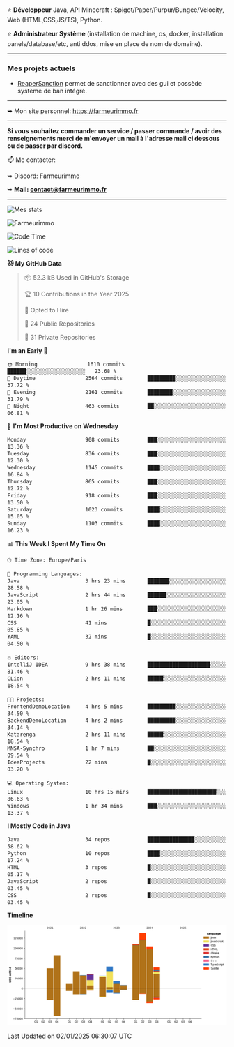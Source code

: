⭐ **Développeur** Java, API Minecraft : Spigot/Paper/Purpur/Bungee/Velocity, Web (HTML,CSS,JS/TS), Python.

⭐ **Administrateur Système** (installation de machine, os, docker, installation panels/database/etc, anti ddos, mise en place de nom de domaine).

---

### Mes projets actuels
- [ReaperSanction](https://www.spigotmc.org/resources/reapersanction.89580/) permet de sanctionner avec des gui et possède système de ban intégré.

---

➥ Mon site personnel: https://farmeurimmo.fr

---

**Si vous souhaitez commander un service / passer commande / avoir des renseignements merci de m'envoyer un mail à l'adresse mail ci dessous ou de passer par discord.**

📫 Me contacter:
 
   ➥ Discord: Farmeurimmo
   
   ➥ **Mail: contact@farmeurimmo.fr**

---

![Mes stats](https://github-readme-stats.farmeurimmo.fr/api?username=Farmeurimmo&count_private=true&show_icons=true&theme=radical)

<img src="https://komarev.com/ghpvc/?username=Farmeurimmo" alt="Farmeurimmo" />

<!--START_SECTION:waka-->
![Code Time](http://img.shields.io/badge/Code%20Time-1%2C738%20hrs%2037%20mins-blue)

![Lines of code](https://img.shields.io/badge/From%20Hello%20World%20I%27ve%20Written-776.2%20thousand%20lines%20of%20code-blue)

**🐱 My GitHub Data** 

> 📦 52.3 kB Used in GitHub's Storage 
 > 
> 🏆 10 Contributions in the Year 2025
 > 
> 💼 Opted to Hire
 > 
> 📜 24 Public Repositories 
 > 
> 🔑 31 Private Repositories 
 > 
**I'm an Early 🐤** 

```text
🌞 Morning                1610 commits        ██████░░░░░░░░░░░░░░░░░░░   23.68 % 
🌆 Daytime                2564 commits        █████████░░░░░░░░░░░░░░░░   37.72 % 
🌃 Evening                2161 commits        ████████░░░░░░░░░░░░░░░░░   31.79 % 
🌙 Night                  463 commits         ██░░░░░░░░░░░░░░░░░░░░░░░   06.81 % 
```
📅 **I'm Most Productive on Wednesday** 

```text
Monday                   908 commits         ███░░░░░░░░░░░░░░░░░░░░░░   13.36 % 
Tuesday                  836 commits         ███░░░░░░░░░░░░░░░░░░░░░░   12.30 % 
Wednesday                1145 commits        ████░░░░░░░░░░░░░░░░░░░░░   16.84 % 
Thursday                 865 commits         ███░░░░░░░░░░░░░░░░░░░░░░   12.72 % 
Friday                   918 commits         ███░░░░░░░░░░░░░░░░░░░░░░   13.50 % 
Saturday                 1023 commits        ████░░░░░░░░░░░░░░░░░░░░░   15.05 % 
Sunday                   1103 commits        ████░░░░░░░░░░░░░░░░░░░░░   16.23 % 
```


📊 **This Week I Spent My Time On** 

```text
🕑︎ Time Zone: Europe/Paris

💬 Programming Languages: 
Java                     3 hrs 23 mins       ███████░░░░░░░░░░░░░░░░░░   28.58 % 
JavaScript               2 hrs 44 mins       ██████░░░░░░░░░░░░░░░░░░░   23.05 % 
Markdown                 1 hr 26 mins        ███░░░░░░░░░░░░░░░░░░░░░░   12.16 % 
CSS                      41 mins             █░░░░░░░░░░░░░░░░░░░░░░░░   05.85 % 
YAML                     32 mins             █░░░░░░░░░░░░░░░░░░░░░░░░   04.50 % 

🔥 Editors: 
IntelliJ IDEA            9 hrs 38 mins       ████████████████████░░░░░   81.46 % 
CLion                    2 hrs 11 mins       █████░░░░░░░░░░░░░░░░░░░░   18.54 % 

🐱‍💻 Projects: 
FrontendDemoLocation     4 hrs 5 mins        █████████░░░░░░░░░░░░░░░░   34.50 % 
BackendDemoLocation      4 hrs 2 mins        █████████░░░░░░░░░░░░░░░░   34.14 % 
Katarenga                2 hrs 11 mins       █████░░░░░░░░░░░░░░░░░░░░   18.54 % 
MNSA-Synchro             1 hr 7 mins         ██░░░░░░░░░░░░░░░░░░░░░░░   09.54 % 
IdeaProjects             22 mins             █░░░░░░░░░░░░░░░░░░░░░░░░   03.20 % 

💻 Operating System: 
Linux                    10 hrs 15 mins      ██████████████████████░░░   86.63 % 
Windows                  1 hr 34 mins        ███░░░░░░░░░░░░░░░░░░░░░░   13.37 % 
```

**I Mostly Code in Java** 

```text
Java                     34 repos            ███████████████░░░░░░░░░░   58.62 % 
Python                   10 repos            ████░░░░░░░░░░░░░░░░░░░░░   17.24 % 
HTML                     3 repos             █░░░░░░░░░░░░░░░░░░░░░░░░   05.17 % 
JavaScript               2 repos             █░░░░░░░░░░░░░░░░░░░░░░░░   03.45 % 
CSS                      2 repos             █░░░░░░░░░░░░░░░░░░░░░░░░   03.45 % 
```



**Timeline**

![Lines of Code chart](https://raw.githubusercontent.com/Farmeurimmo/Farmeurimmo/main/assets/bar_graph.png)


 Last Updated on 02/01/2025 06:30:07 UTC
<!--END_SECTION:waka-->

